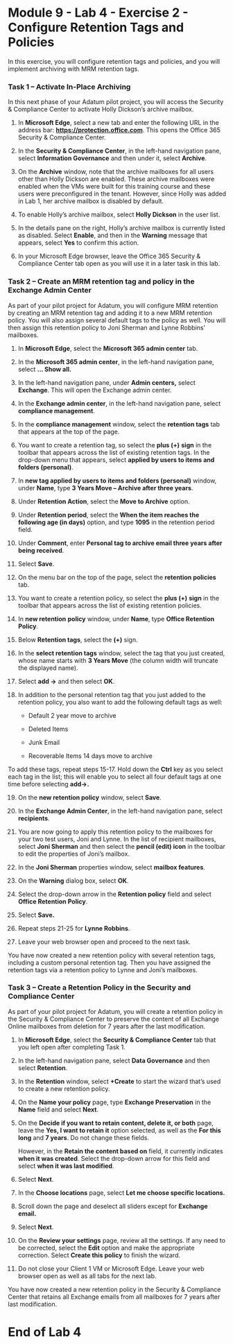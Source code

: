 # Module 9 - Lab 4 - Exercise 2 - Configure Retention Tags and Policies  

In this exercise, you will configure retention tags and policies, and you will implement archiving with MRM retention tags. 

### Task 1 – Activate In-Place Archiving

In this next phase of your Adatum pilot project, you will access the Security & Compliance Center to activate Holly Dickson’s archive mailbox.   

1. In **Microsoft Edge**, select a new tab and enter the following URL in the address bar: **https://protection.office.com**. This opens the Office 365 Security & Compliance Center.

2. In the **Security &amp; Compliance Center**, in the left-hand navigation pane, select **Information Governance** and then under it, select **Archive**.

3. On the **Archive** window, note that the archive mailboxes for all users other than Holly Dickson are enabled. These archive mailboxes were enabled when the VMs were built for this training course and these users were preconfigured in the tenant. However, since Holly was added in Lab 1, her archive mailbox is disabled by default.

4. To enable Holly’s archive mailbox, select **Holly Dickson** in the user list. 

5. In the details pane on the right, Holly’s archive mailbox is currently listed as disabled. Select **Enable**, and then in the **Warning** message that appears, select **Yes** to confirm this action.

6. In your Microsoft Edge browser, leave the Office 365 Security & Compliance Center tab open as you will use it in a later task in this lab. 
 

### Task 2 – Create an MRM retention tag and policy in the Exchange Admin Center

As part of your pilot project for Adatum, you will configure MRM retention by creating an MRM retention tag and adding it to a new MRM retention policy. You will also assign several default tags to the policy as well. You will then assign this retention policy to Joni Sherman and Lynne Robbins’ mailboxes.

1. In **Microsoft Edge**, select the **Microsoft 365 admin center** tab.

2. In the **Microsoft 365 admin center**, in the left-hand navigation pane, select **… Show all.**

3. In the left-hand navigation pane, under **Admin centers,** select **Exchange**. This will open the Exchange admin center.

4. In the **Exchange admin center**, in the left-hand navigation pane, select **compliance management**.

5. In the **compliance management** window, select the **retention tags** tab that appears at the top of the page.

6. You want to create a retention tag, so select the **plus (+)** **sign** in the toolbar that appears across the list of existing retention tags. In the drop-down menu that appears, select **applied by users to items and folders (personal)**.

7. In **new tag applied by users to items and folders (personal)** window, under **Name**, type **3 Years Move – Archive after three years**.

8. Under **Retention Action**, select the **Move to Archive** option.

9. Under **Retention period**, select the **When the item reaches the following age (in days)** option, and type **1095** in the retention period field.

10. Under **Comment**, enter **Personal tag to archive email three years after being received**.

11. Select **Save**.

12. On the menu bar on the top of the page, select the **retention policies** tab.

13. You want to create a retention policy, so select the **plus (+)** **sign** in the toolbar that appears across the list of existing retention policies. 

14. In **new retention** **policy** window, under **Name**, type **Office Retention Policy**.

15. Below **Retention tags**, select the **(+)** sign.

16. In the **select retention tags** window, select the tag that you just created, whose name starts with **3 Years Move** (the column width will truncate the displayed name).

17. Select **add -&gt;** and then select **OK**.

18. In addition to the personal retention tag that you just added to the retention policy, you also want to add the following default tags as well:

	- Default 2 year move to archive

	- Deleted Items

	- Junk Email

	- Recoverable Items 14 days move to archive

To add these tags, repeat steps 15-17. Hold down the **Ctrl** key as you select each tag in the list; this will enable you to select all four default tags at one time before selecting **add-&gt;.**

19. On the **new retention policy** window, select **Save**.

20. In the **Exchange Admin Center**, in the left-hand navigation pane, select **recipients**.

21. You are now going to apply this retention policy to the mailboxes for your two test users, Joni and Lynne. In the list of recipient mailboxes, select **Joni Sherman** and then select the **pencil (edit) icon** in the toolbar to edit the properties of Joni’s mailbox.

22. In the **Joni Sherman** properties window, select **mailbox features**.

23. On the **Warning** dialog box, select **OK**.

24. Select the drop-down arrow in the **Retention policy** field and select **Office Retention Policy**.

25. Select **Save.**

26. Repeat steps 21-25 for **Lynne Robbins**.

27. Leave your web browser open and proceed to the next task.

You have now created a new retention policy with several retention tags, including a custom personal retention tag. Then you have assigned the retention tags via a retention policy to Lynne and Joni’s mailboxes.


### Task 3 – Create a Retention Policy in the Security and Compliance Center

As part of your pilot project for Adatum, you will create a retention policy in the Security & Compliance Center to preserve the content of all Exchange Online mailboxes from deletion for 7 years after the last modification. 

1. In **Microsoft Edge**, select the **Security &amp; Compliance Center** tab that you left open after completing Task 1.

2. In the left-hand navigation pane, select **Data Governance** and then select **Retention**.

3. In the **Retention** window, select **+Create** to start the wizard that’s used to create a new retention policy.

4. On the **Name your policy** page, type **Exchange Preservation** in the **Name** field and select **Next**.

5. On the **Decide if you want to retain content, delete it, or both** page, leave the **Yes, I want to retain it** option selected, as well as the **For this long** and **7 years**. Do not change these fields.<br/>

	However, in the **Retain the content based on** field, it currently indicates **when it was created**. Select the drop-down arrow for this field and select **when it was last modified**. 

6. Select **Next**.

7. In the **Choose locations** page, select **Let me choose specific locations.** 

8. Scroll down the page and deselect all sliders except for **Exchange email.**

9. Select **Next**.

10. On the **Review your settings** page, review all the settings. If any need to be corrected, select the **Edit** option and make the appropriate correction. Select **Create this policy** to finish the wizard.

11. Do not close your Client 1 VM or Microsoft Edge. Leave your web browser open as well as all tabs for the next lab.

You have now created a new retention policy in the Security & Compliance Center that retains all Exchange emails from all mailboxes for 7 years after last modification.

 # End of Lab 4
 
